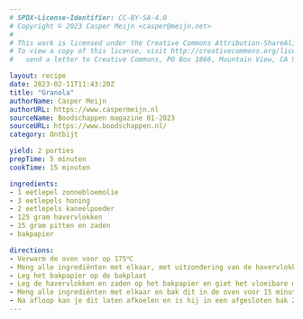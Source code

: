 ```yaml
---
# SPDX-License-Identifier: CC-BY-SA-4.0
# Copyright © 2023 Casper Meijn <casper@meijn.net>
# 
# This work is licensed under the Creative Commons Attribution-ShareAlike 4.0 International License. 
# To view a copy of this license, visit http://creativecommons.org/licenses/by-sa/4.0/ or 
#   send a letter to Creative Commons, PO Box 1866, Mountain View, CA 94042, USA.

layout: recipe
date: 2023-02-11T11:43:20Z
title: "Granola"
authorName: Casper Meijn
authorURL: https://www.caspermeijn.nl
sourceName: Boodschappen magazine 01-2023
sourceURL: https://www.boodschappen.nl/
category: Ontbijt

yield: 2 porties
prepTime: 5 minuten
cookTime: 15 minuten

ingredients:
- 1 eetlepel zonnebloemolie
- 3 eetlepels honing
- 2 eetlepels kaneelpoeder
- 125 gram havervlokken
- 15 gram pitten en zaden
- bakpapier

directions:
- Verwarm de oven voor op 175℃
- Meng alle ingrediënten met elkaar, met uitzondering van de havervlokken en de zaden
- Leg het bakpapier op de bakplaat
- Leg de havervlokken en zaden op het bakpapier en giet het vloeibare mengsel hier over heen
- Meng alle ingrediënten met elkaar en bak dit in de oven voor 15 minuten
- Na afloop kan je dit laten afkoelen en is hij in een afgesloten bak 2 weken houdbaar
---
```

